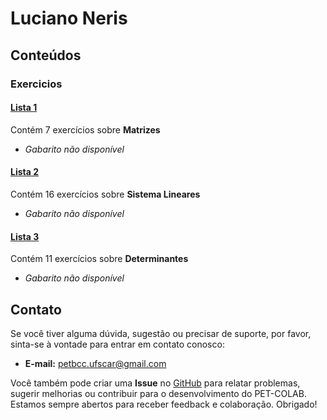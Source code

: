 # Luciano Neris

## Conteúdos

### Exercicios

#### [Lista 1](/materias/Arq1/Neris/exercicios/lista1.md)
  
Contém 7 exercícios sobre **Matrizes**

- *Gabarito não disponível*

#### [Lista 2](/materias/Arq1/Neris/exercicios/lista2.md)
  
Contém 16 exercícios sobre **Sistema Lineares**

- *Gabarito não disponível*

#### [Lista 3](/materias/Arq1/Neris/exercicios/lista3.md)
  
Contém 11 exercícios sobre **Determinantes**

- *Gabarito não disponível*


## Contato

Se você tiver alguma dúvida, sugestão ou precisar de suporte, por favor, sinta-se à vontade para entrar em contato conosco:

- **E-mail:** petbcc.ufscar@gmail.com

Você também pode criar uma **Issue** no [GitHub](https://github.com/petbccufscar/pet-colab/issues) para relatar problemas, sugerir melhorias ou contribuir para o desenvolvimento do PET-COLAB. Estamos sempre abertos para receber feedback e colaboração. Obrigado!